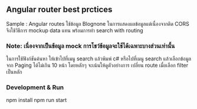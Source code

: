 ## Angular router best prctices

Sample : Angular routes ใช้ข้อมูล Blognone ในการแสดงผลข้อมูลแต่เนื่องจากติด CORS จึงใช้วิธีการ mockup data แทน
พร้อมการทำ search with routing

### Note: เนื่องจากเป็นข้อมูล mock การโชว์ข้อมูลจะใช้ได้เฉพาะบางส่วนเท่านั้น

ในการใช้ฟังก์ชันค้นหา ให้เข้าไปที่เมนู search แล้วพิมพ์ c# หรือไปที่เมนู search แล้วเลือกข้อมูลจาก Paging ได้ไม่เกิน 10 หน้า
โดยหลักๆ จะเน้นให้ดูตัวอย่างการ เปลี่ยน route เมื่อเลือก filter เป็นหลัก

### Development & Run

npm install
npm run start
